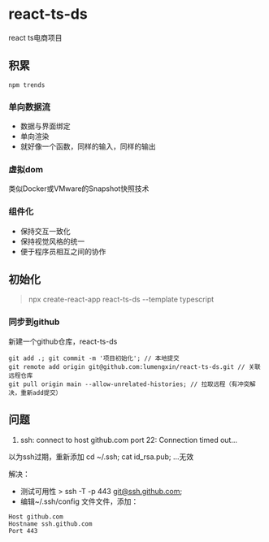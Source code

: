 # react-ts-ds
react ts电商项目
## 积累
`npm trends`

### 单向数据流

- 数据与界面绑定
- 单向渲染
- 就好像一个函数，同样的输入，同样的输出

### 虚拟dom

类似Docker或VMware的Snapshot快照技术

### 组件化

- 保持交互一致化
- 保持视觉风格的统一
- 便于程序员相互之间的协作

## 初始化

> npx create-react-app react-ts-ds --template typescript

### 同步到github

新建一个github仓库，react-ts-ds

```
git add .; git commit -m '项目初始化'; // 本地提交
git remote add origin git@github.com:lumengxin/react-ts-ds.git // 关联远程仓库
git pull origin main --allow-unrelated-histories; // 拉取远程（有冲突解决，重新add提交）
```


## 问题

1. ssh: connect to host github.com port 22: Connection timed out...

以为ssh过期，重新添加
cd ~/.ssh;
cat id_rsa.pub;
...无效

解决：
- 测试可用性 > ssh -T -p 443 git@ssh.github.com;
- 编辑~/.ssh/config 文件文件，添加：
```
Host github.com
Hostname ssh.github.com
Port 443
```


